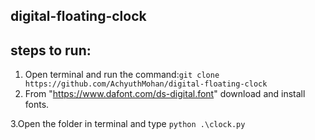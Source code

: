 ## digital-floating-clock

## steps to run:
1. Open terminal and run the command:`git clone https://github.com/AchyuthMohan/digital-floating-clock
`  
2. From "https://www.dafont.com/ds-digital.font" download and install fonts.

3.Open the folder in terminal and type `python .\clock.py
` 
